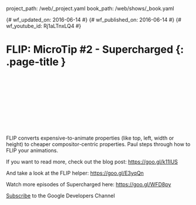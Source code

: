 project_path: /web/_project.yaml book_path: /web/shows/_book.yaml

{# wf_updated_on: 2016-06-14 #} {# wf_published_on: 2016-06-14 #} {# wf_youtube_id: Rj1aLTnxLQ4 #}

# FLIP: MicroTip #2 - Supercharged {: .page-title }

<div class="video-wrapper">
  <iframe class="devsite-embedded-youtube-video" data-video-id="Rj1aLTnxLQ4"
          data-autohide="1" data-showinfo="0" frameborder="0" allowfullscreen>
  </iframe>
</div>

FLIP converts expensive-to-animate properties (like top, left, width or height) to cheaper compositor-centric properties. Paul steps through how to FLIP your animations.

If you want to read more, check out the blog post: https://goo.gl/k11lUS

And take a look at the FLIP helper: https://goo.gl/E3yqQn

Watch more episodes of Supercharged here: https://goo.gl/WFD8py

[Subscribe](https://goo.gl/LLLNvf) to the Google Developers Channel